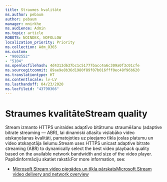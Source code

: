 ```yaml
---
title: Straumes kvalitāte
ms.author: pebaum
author: pebaum
manager: mnirkhe
ms.audience: Admin
ms.topic: article
ROBOTS: NOINDEX, NOFOLLOW
localization_priority: Priority
ms.collection: Adm_O365
ms.custom:
- "9002552"
- "5104"
ms.openlocfilehash: 4d4313d637bc1c51777bacc4a6c309a0f3c01cfe
ms.sourcegitcommit: 89ae9e8b36d1980f89f07b016fff0ec48f96b620
ms.translationtype: HT
ms.contentlocale: lv-LV
ms.lasthandoff: 04/23/2020
ms.locfileid: "43790366"
---
```

# <a name="stream-quality"></a><span data-ttu-id="5e533-102">Straumes kvalitāte</span><span class="sxs-lookup"><span data-stu-id="5e533-102">Stream quality</span></span>

<span data-ttu-id="5e533-103">Stream izmanto HTTPS uniraides adaptīvo bitātrumu straumēšanu (adaptive bitrate streaming — ABR), lai dinamiski atlasītu vislabāko video atskaņošanas kvalitāti, pamatojoties uz pieejamo tīkla joslas platumu un video atskaņotāja lielumu.</span><span class="sxs-lookup"><span data-stu-id="5e533-103">Stream uses HTTPS unicast adaptive bitrate streaming (ABR) to dynamically select the best video playback quality based on the available network bandwidth and size of the video player.</span></span> <span data-ttu-id="5e533-104">Papildinformāciju skatiet rakstā:</span><span class="sxs-lookup"><span data-stu-id="5e533-104">For more information, see:</span></span>

- [<span data-ttu-id="5e533-105">Microsoft Stream video piegādes un tīkla pārskats</span><span class="sxs-lookup"><span data-stu-id="5e533-105">Microsoft Stream video delivery and network overview</span></span>](https://docs.microsoft.com/stream/network-overview)
